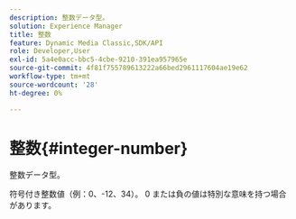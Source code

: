```yaml
---
description: 整数データ型。
solution: Experience Manager
title: 整数
feature: Dynamic Media Classic,SDK/API
role: Developer,User
exl-id: 5a4e0acc-bbc5-4cbe-9210-391ea957965e
source-git-commit: 4f81f755789613222a66bed2961117604ae19e62
workflow-type: tm+mt
source-wordcount: '28'
ht-degree: 0%

---
```


# 整数{#integer-number}

整数データ型。

符号付き整数値（例：0、-12、34）。 0 または負の値は特別な意味を持つ場合があります。
